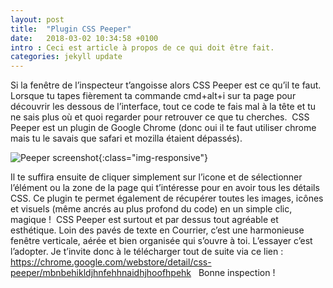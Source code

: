 ```yaml
---
layout: post
title:  "Plugin CSS Peeper"
date:   2018-03-02 10:34:58 +0100
intro : Ceci est article à propos de ce qui doit être fait.
categories: jekyll update
---
```

Si la fenêtre de l’inspecteur t’angoisse alors CSS Peeper est ce qu’il te faut. Lorsque tu tapes fièrement ta commande cmd+alt+i sur ta page pour découvrir les dessous de l’interface, tout ce code te fais mal à la tête et tu ne sais plus où et quoi regarder pour retrouver ce que tu cherches.  CSS Peeper est un plugin de Google Chrome (donc oui il te faut utiliser chrome mais tu le savais que safari et mozilla étaient dépassés).


![Peeper screenshot](../../../../../assets/images/2018-03-02-CSS-Peeper.jpg){:class="img-responsive"}


Il te suffira ensuite de cliquer simplement sur l’icone et de sélectionner l’élément ou la zone de la page qui t’intéresse pour en avoir tous les détails CSS. Ce plugin te permet également de récupérer toutes les images, icônes et visuels (même ancrés au plus profond du code) en un simple clic, magique !  CSS Peeper est surtout et par dessus tout agréable et esthétique. Loin des pavés de texte en Courrier, c’est une harmonieuse fenêtre verticale, aérée et bien organisée qui s’ouvre à toi. L’essayer c’est l’adopter.  Je t’invite donc à le télécharger tout de suite via ce lien : 
https://chrome.google.com/webstore/detail/css-peeper/mbnbehikldjhnfehhnaidhjhoofhpehk
  Bonne inspection !
